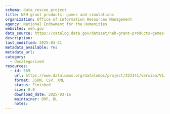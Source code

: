 ```yaml
---
schema: data_rescue_project 
title: NEH grant products: games and simulations
organization: Office of Information Resources Management
agency: National Endowment for the Humanities
websites: neh.gov
data_source: https://catalog.data.gov/dataset/neh-grant-products-games-and-simulations
description: 
last_modified: 2025-03-21
metadata_available: Yes
metadata_url: 
category:
  - Uncategorized
resources:
  - id: 569
    url: https://www.datalumos.org/datalumos/project/223141/version/V1/view
    format: JSON, CSV, XML
    status: Finished
    size: 0.0
    download_date: 2025-03-16
    maintainer: DRP, DL
    notes: 
---
```

